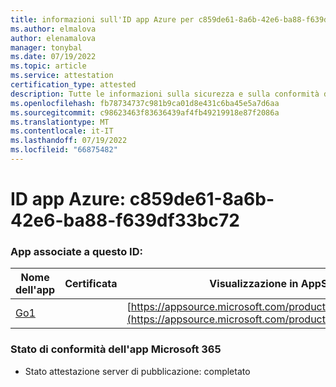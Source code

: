 ```yaml
---
title: informazioni sull'ID app Azure per c859de61-8a6b-42e6-ba88-f639df33bc72
ms.author: elmalova
author: elenamalova
manager: tonybal
ms.date: 07/19/2022
ms.topic: article
ms.service: attestation
certification_type: attested
description: Tutte le informazioni sulla sicurezza e sulla conformità disponibili per c859de61-8a6b-42e6-ba88-f639df33bc72.
ms.openlocfilehash: fb78734737c981b9ca01d8e431c6ba45e5a7d6aa
ms.sourcegitcommit: c98623463f83636439af4fb49219918e87f2086a
ms.translationtype: MT
ms.contentlocale: it-IT
ms.lasthandoff: 07/19/2022
ms.locfileid: "66875482"
---
```

# <a name="azure-app-id-c859de61-8a6b-42e6-ba88-f639df33bc72"></a>ID app Azure: c859de61-8a6b-42e6-ba88-f639df33bc72


### <a name="apps-associated-with-this-id"></a>App associate a questo ID:
| **Nome dell'app** | **Certificata** | **Visualizzazione in AppSource** |
|--------------|---------------|-----------------------|
| [Go1](../forward/WA200001484.md) |  | [https://appsource.microsoft.com/product/office/WA200001484](https://appsource.microsoft.com/product/office/WA200001484) |

### <a name="microsoft-365-app-compliance-status"></a>Stato di conformità dell'app Microsoft 365
- Stato attestazione server di pubblicazione: completato
